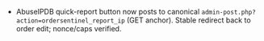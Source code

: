 - AbuseIPDB quick-report button now posts to canonical `admin-post.php?action=ordersentinel_report_ip` (GET anchor). Stable redirect back to order edit; nonce/caps verified.
